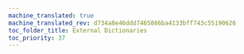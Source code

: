```yaml
---
machine_translated: true
machine_translated_rev: d734a8e46ddd7465886ba4133bff743c55190626
toc_folder_title: External Dictionaries
toc_priority: 37
---
```



